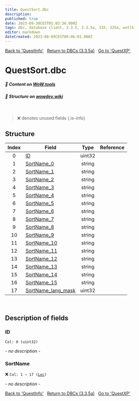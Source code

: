 ```yaml
---
title: QuestSort.dbc
description:
published: true
date: 2023-09-30CEST01:03:36.000Z
tags: dbc, database client, 3.3.5, 3.3.5a, 335, 335a, wotlk
editor: markdown
dateCreated: 2023-08-09CEST00:06:01.000Z
---
```

<a href="https://trinitycore.info/files/DBC/335/questinfo" class="mt-5 v-btn v-btn--depressed v-btn--flat v-btn--outlined theme--light v-size--default darkblue--text text--lighten-3"><span class="v-btn__content"><i aria-hidden="true" class="v-icon notranslate v-icon--left mdi mdi-arrow-left theme--light"></i><span>Back to 'QuestInfo'</span></span></a>&nbsp;&nbsp;&nbsp;<a href="https://trinitycore.info/files/DBC/335/home" class="mt-5 v-btn v-btn--depressed v-btn--flat v-btn--outlined theme--light v-size--default darkblue--text text--lighten-3"><span class="v-btn__content"><i aria-hidden="true" class="v-icon notranslate v-icon--left mdi mdi-home-outline theme--light"></i><span>Return to DBCs (3.3.5a)</span></span></a>&nbsp;&nbsp;&nbsp;<a href="https://trinitycore.info/files/DBC/335/questxp" class="mt-5 v-btn v-btn--depressed v-btn--flat v-btn--outlined theme--light v-size--default darkblue--text text--lighten-3"><span class="v-btn__content"><span>Go to 'QuestXP'</span><i aria-hidden="true" class="v-icon notranslate v-icon--right mdi mdi-arrow-right theme--light"></i></span></a>

# QuestSort.dbc
##### :open_book: Content on [WoW.tools](https://wow.tools/dbc/?dbc=questsort&build=3.3.5.12340)
##### :pencil: Structure on [wowdev.wiki](https://wowdev.wiki/DB/QuestSort)
&nbsp;

> :x: denotes unused fields
{.is-info}


## Structure

| Index | Field | Type | Reference |
| :---: | --- | :---: | --- |
| 0 | [ID](#id) | uint32 |  |
| 1 | [SortName_0](#sortname) | string |  |
| 2 | [SortName_1](#sortname) | string |  |
| 3 | [SortName_2](#sortname) | string |  |
| 4 | [SortName_3](#sortname) | string |  |
| 5 | [SortName_4](#sortname) | string |  |
| 6 | [SortName_5](#sortname) | string |  |
| 7 | [SortName_6](#sortname) | string |  |
| 8 | [SortName_7](#sortname) | string |  |
| 9 | [SortName_8](#sortname) | string |  |
| 10 | [SortName_9](#sortname) | string |  |
| 11 | [SortName_10](#sortname) | string |  |
| 12 | [SortName_11](#sortname) | string |  |
| 13 | [SortName_12](#sortname) | string |  |
| 14 | [SortName_13](#sortname) | string |  |
| 15 | [SortName_14](#sortname) | string |  |
| 16 | [SortName_15](#sortname) | string |  |
| 17 | [SortName_lang_mask](#sortname) | uint32 |  |
&nbsp;
## Description of fields

### ID
<code>Col: 0 (uint32)</code>

*- no description -*
&nbsp;

### SortName
:x: <code>Col: 1 &ndash; 17 ([Loc](/how-to/localization))</code>

*- no description -*
&nbsp;

<a href="https://trinitycore.info/files/DBC/335/questinfo" class="mt-5 v-btn v-btn--depressed v-btn--flat v-btn--outlined theme--light v-size--default darkblue--text text--lighten-3"><span class="v-btn__content"><i aria-hidden="true" class="v-icon notranslate v-icon--left mdi mdi-arrow-left theme--light"></i><span>Back to 'QuestInfo'</span></span></a>&nbsp;&nbsp;&nbsp;<a href="https://trinitycore.info/files/DBC/335/home" class="mt-5 v-btn v-btn--depressed v-btn--flat v-btn--outlined theme--light v-size--default darkblue--text text--lighten-3"><span class="v-btn__content"><i aria-hidden="true" class="v-icon notranslate v-icon--left mdi mdi-home-outline theme--light"></i><span>Return to DBCs (3.3.5a)</span></span></a>&nbsp;&nbsp;&nbsp;<a href="https://trinitycore.info/files/DBC/335/questxp" class="mt-5 v-btn v-btn--depressed v-btn--flat v-btn--outlined theme--light v-size--default darkblue--text text--lighten-3"><span class="v-btn__content"><span>Go to 'QuestXP'</span><i aria-hidden="true" class="v-icon notranslate v-icon--right mdi mdi-arrow-right theme--light"></i></span></a>
